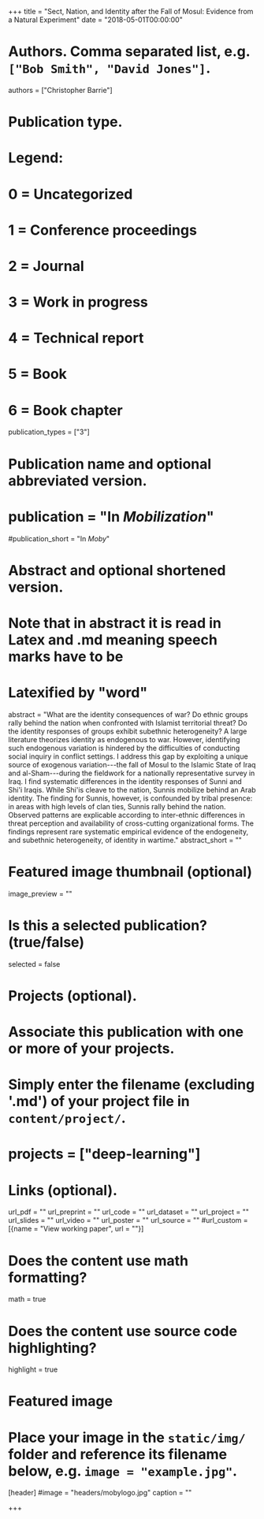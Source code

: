 +++
title = "Sect, Nation, and Identity after the Fall of Mosul: Evidence from a Natural Experiment"
date = "2018-05-01T00:00:00"

# Authors. Comma separated list, e.g. `["Bob Smith", "David Jones"]`.
authors = ["Christopher Barrie"]

# Publication type.
# Legend:
# 0 = Uncategorized
# 1 = Conference proceedings
# 2 = Journal
# 3 = Work in progress
# 4 = Technical report
# 5 = Book
# 6 = Book chapter
publication_types = ["3"]

# Publication name and optional abbreviated version.
# publication = "In *Mobilization*"
#publication_short = "In *Moby*"

# Abstract and optional shortened version.
# Note that in abstract it is read in Latex and .md meaning speech marks have to be
# Latexified by \"word\"
abstract = "What are the identity consequences of war? Do ethnic groups rally behind the nation when confronted with Islamist territorial threat? Do the identity responses of groups exhibit subethnic heterogeneity? A large literature theorizes identity as endogenous to war. However, identifying such endogenous variation is hindered by the difficulties of conducting social inquiry in conflict settings. I address this gap by exploiting a unique source of exogenous variation---the fall of Mosul to the Islamic State of Iraq and al-Sham---during the fieldwork for a nationally representative survey in Iraq. I find systematic differences in the identity responses of Sunni and Shi'i Iraqis. While Shi'is cleave to the nation, Sunnis mobilize behind an Arab identity. The finding for Sunnis, however, is confounded by tribal presence: in areas with high levels of clan ties, Sunnis rally behind the nation. Observed patterns are explicable according to inter-ethnic differences in threat perception and availability of cross-cutting organizational forms. The findings represent rare systematic empirical evidence of the endogeneity, and subethnic heterogeneity, of identity in wartime."
abstract_short = ""

# Featured image thumbnail (optional)
image_preview = ""

# Is this a selected publication? (true/false)
selected = false

# Projects (optional).
#   Associate this publication with one or more of your projects.
#   Simply enter the filename (excluding '.md') of your project file in `content/project/`.
# projects = ["deep-learning"]

# Links (optional).
url_pdf = ""
url_preprint = ""
url_code = ""
url_dataset = ""
url_project = ""
url_slides = ""
url_video = ""
url_poster = ""
url_source = ""
#url_custom = [{name = "View working paper", url = ""}]

# Does the content use math formatting?
math = true

# Does the content use source code highlighting?
highlight = true

# Featured image
# Place your image in the `static/img/` folder and reference its filename below, e.g. `image = "example.jpg"`.
[header]
#image = "headers/mobylogo.jpg"
caption = ""

+++